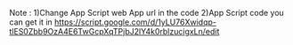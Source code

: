 Note : 
1)Change App Script web App url in the code
2)App Script code you can get it in https://script.google.com/d/1yLU76Xwidqp-tlES0Zbb9OzA4E6TwGcpXqTPjbJ2lY4k0rblzucigxLn/edit
